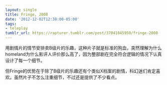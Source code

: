 ```yaml
---
layout: single
title: Fringe, 2008
date: '2012-12-02T12:38:00-05:00'
tags:
- teleplay
tumblr_url: https://rapturer.tumblr.com/post/37041845950/fringe-2008
---
```

用剧情片的情节安排卖B级片的乐趣，这种片子就是标准的狗血，突然理解为什么homeland为什么影评人评价那么高了，因为整部剧在完全符合逻辑的情况下认真设计了每一个细节。

但Fringe的优势在于除了B级片的乐趣还有个类似X档案的剧情，科幻迷们肯定喜欢。虽然片子不怎么注重细节，不过还是提供了不少看点。

